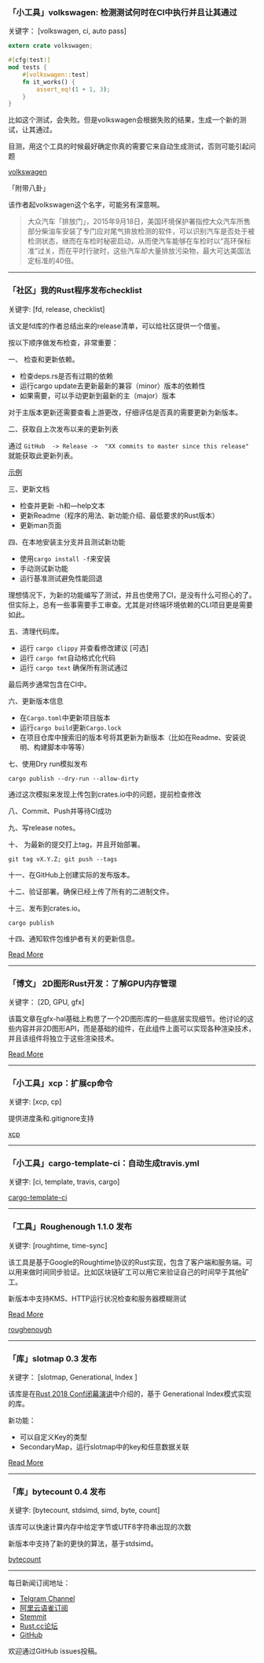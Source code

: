 ### 「小工具」volkswagen: 检测测试何时在CI中执行并且让其通过

关键字： [volkswagen, ci, auto pass]

```rust
extern crate volkswagen;

#[cfg(test)]
mod tests {
    #[volkswagen::test]
    fn it_works() {
        assert_eq!(1 + 1, 3);
    }
}
```

比如这个测试，会失败。但是volkswagen会根据失败的结果，生成一个新的测试，让其通过。

目测，用这个工具的时候最好确定你真的需要它来自动生成测试，否则可能引起问题

[volkswagen](https://github.com/lukaslueg/volkswagen)

「附带八卦」

该作者起volkswagen这个名字，可能另有深意啊。

> 大众汽车「排放门」，2015年9月18日，美国环境保护署指控大众汽车所售部分柴油车安装了专门应对尾气排放检测的软件，可以识别汽车是否处于被检测状态，继而在车检时秘密启动，从而使汽车能够在车检时以“高环保标准”过关，而在平时行驶时，这些汽车却大量排放污染物，最大可达美国法定标准的40倍。

---

### 「社区」我的Rust程序发布checklist

关键字: [fd, release, checklist]

该文是fd库的作者总结出来的release清单，可以给社区提供一个借鉴。

按以下顺序做发布检查，非常重要：

一、  检查和更新依赖。

- 检查deps.rs是否有过期的依赖
- 运行cargo update去更新最新的兼容（minor）版本的依赖性
- 如果需要，可以手动更新到最新的主（major）版本

对于主版本更新还需要查看上游更改，仔细评估是否真的需要更新为新版本。

二、获取自上次发布以来的更新列表

通过 `GitHub  -> Release ->  "XX commits to master since this release"`   就能获取此更新列表。

[示例](https://github.com/sharkdp/fd/compare/v7.1.0...master)

三、更新文档

- 检查并更新 -h和—help文本
- 更新Readme（程序的用法、新功能介绍、最低要求的Rust版本）
- 更新man页面

四、在本地安装主分支并且测试新功能

- 使用` cargo install -f `来安装
- 手动测试新功能
- 运行基准测试避免性能回退

理想情况下，为新的功能编写了测试，并且也使用了CI，是没有什么可担心的了。但实际上，总有一些事需要手工审查。尤其是对终端环境依赖的CLI项目更是需要如此。

五、清理代码库。

- 运行 `cargo clippy`  并查看修改建议 [可选]
- 运行 `cargo fmt`自动格式化代码
- 运行 `cargo text` 确保所有测试通过

最后两步通常包含在CI中。

六、更新版本信息

- 在`Cargo.toml`中更新项目版本
- 运行`cargo build`更新`Cargo.lock`
- 在项目仓库中搜索旧的版本号将其更新为新版本（比如在Readme、安装说明、构建脚本中等等）

七、使用Dry run模拟发布

`cargo publish --dry-run --allow-dirty`

通过这次模拟来发现上传包到crates.io中的问题，提前检查修改

八、Commit、Push并等待CI成功

九、写release notes。

十、 为最新的提交打上tag，并且开始部署。

`git tag vX.Y.Z; git push --tags`

十一、在GitHub上创建实际的发布版本。

十二、验证部署。确保已经上传了所有的二进制文件。

十三、发布到crates.io。

`cargo publish`

十四、通知软件包维护者有关的更新信息。

[Read More](https://dev.to/sharkdp/my-release-checklist-for-rust-programs-1m33)

---

### 「博文」 2D图形Rust开发：了解GPU内存管理

关键字： [2D, GPU, gfx]

该篇文章在gfx-hal基础上构思了一个2D图形库的一些底层实现细节。他讨论的这些内容并非2D图形API，而是基础的组件，在此组件上面可以实现各种渲染技术，并且该组件将独立于这些渲染技术。


[ Read More ](https://nical.github.io/posts/rust-2d-graphics-02.html)

---

### 「小工具」xcp：扩展cp命令

关键字: [xcp, cp]

提供进度条和.gitignore支持

[xcp](https://crates.io/crates/xcp)

---

### 「小工具」cargo-template-ci：自动生成travis.yml

关键字: [ci, template, travis, cargo]

[cargo-template-ci](https://github.com/antifuchs/cargo-template-ci)

---

### 「工具」Roughenough 1.1.0 发布

关键字: [roughtime, time-sync]

该工具是基于Google的Roughtime协议的Rust实现，包含了客户端和服务端。可以用来做时间同步验证。比如区块链矿工可以用它来验证自己的时间早于其他矿工。

新版本中支持KMS、HTTP运行状况检查和服务器模糊测试

[Read More](https://www.reddit.com/r/rust/comments/9s51tp/roughenough_110_released_with_kms_support_an_http/)

[roughenough](https://github.com/int08h/roughenough)

---

### 「库」slotmap 0.3 发布

关键字： [slotmap, Generational, Index ]

该库是在[Rust 2018 Conf闭幕演讲](https://kyren.github.io/2018/09/14/rustconf-talk.html)中介绍的，基于 Generational Index模式实现的库。

新功能：

- 可以自定义Key的类型
- SecondaryMap，运行slotmap中的key和任意数据关联

[Read More](https://www.reddit.com/r/rust/comments/9s0hbk/slotmap_03_released_support_for_custom_key_types/)

---

### 「库」bytecount 0.4 发布

关键字: [bytecount, stdsimd, simd, byte, count]

该库可以快速计算内存中给定字节或UTF8字符串出现的次数

新版本中支持了新的更快的算法，基于stdsimd。

[bytecount](https://github.com/llogiq/bytecount)

---

每日新闻订阅地址：

- [Telgram Channel](https://t.me/rust_daily_news )
- [阿里云语雀订阅](https://www.yuque.com/chaosbot/rustnews)
- [Stemmit](https://steemit.com/@blackanger)
- [Rust.cc论坛](https://rust.cc)
- [GitHub](https://github.com/RustStudy/rust_daily_news)

欢迎通过GitHub issues投稿。
